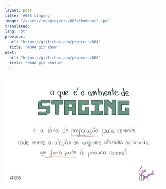 ```yaml
---
layout: post
title: '#005 staging'
image: "/assets/img/projects/005/thumbnail.jpg"
translated:
lang: "pt"
previous:
  url: "https://gitfichas.com/projects/004"
  title: "#004 git show"
next:
  url: "https://gitfichas.com/projects/006"
  title: "#006 git status"
---
```


<img src="/assets/img/projects/005/full.jpg">